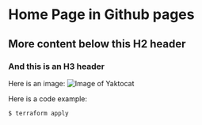 # Home Page in Github pages

## More content below this H2 header

### And this is an H3 header

Here is an image:
![Image of Yaktocat](https://octodex.github.com/images/yaktocat.png)

Here is a code example:
```
$ terraform apply
```
